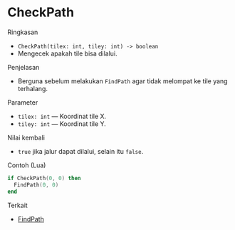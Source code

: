 # CheckPath

Ringkasan
- `CheckPath(tilex: int, tiley: int) -> boolean`
- Mengecek apakah tile bisa dilalui.

Penjelasan
- Berguna sebelum melakukan `FindPath` agar tidak melompat ke tile yang terhalang.

Parameter
- `tilex: int` — Koordinat tile X.
- `tiley: int` — Koordinat tile Y.

Nilai kembali
- `true` jika jalur dapat dilalui, selain itu `false`.

Contoh (Lua)
```lua
if CheckPath(0, 0) then
  FindPath(0, 0)
end
```

Terkait
- [FindPath](FindPath.md)
